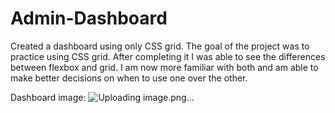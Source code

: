 # Admin-Dashboard

Created a dashboard using only CSS grid. The goal of the project was to practice using CSS grid. After completing it I was able to see the differences between flexbox and grid. I am now more familiar with both and am able to make better decisions on when to use one over the other. 

Dashboard image: 
![Uploading image.png…]()
